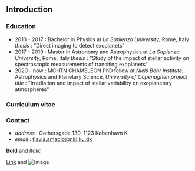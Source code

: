 ## Introduction


###  Education
   - 2013 - 2017 : Bachelor in Physics at _La Sapienza University_, Rome, Italy
                   _thesis_ : "Direct imaging to detect exoplanets"
   - 2017 - 2019 : Master in Astronomy and Astrophysics at _La Sapienza University_, Rome, Italy
                   _thesis_ : "Study of the impact of stellar activity on spectroscopic measurements of transiting exoplanets"
   - 2020 - now : MC-ITN CHAMELEON PhD fellow at _Niels Bohr Institute_, Astrophysics and Planetary Science, _University of Copenaghen_
                  _project title_ : "Irradiation and impact of stellar variability on exoplanetary atmospheres"
   
### Curriculum vitae

### Contact
   - _address_ : Gothersgade 130, 1123 København K
   - _email_ : flavia.amadio@nbi.ku.dk
   



**Bold** and _Italic_ 

[Link](url) and ![Image](src)
```


